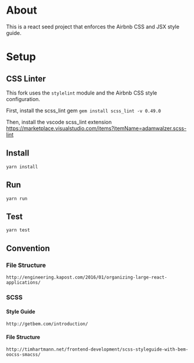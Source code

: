 # About
This is a react seed project that enforces the Airbnb CSS and JSX style guide.

# Setup

## CSS Linter
This fork uses the `stylelint` module and the Airbnb CSS style configuration.

First, install the scss_lint gem 
`gem install scss_lint -v 0.49.0`

Then, install the vscode scss_lint extension
https://marketplace.visualstudio.com/items?itemName=adamwalzer.scss-lint

## Install
`yarn install`

## Run
`yarn run`

## Test
`yarn test`

## Convention

### File Structure
`http://engineering.kapost.com/2016/01/organizing-large-react-applications/`


### SCSS
#### Style Guide
`http://getbem.com/introduction/`

#### File Structure
`http://timhartmann.net/frontend-development/scss-styleguide-with-bem-oocss-smacss/`
